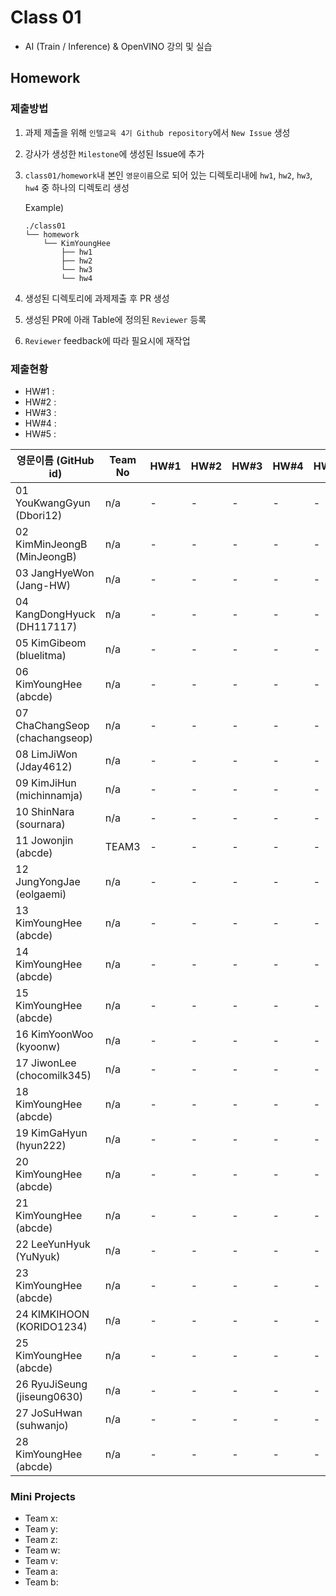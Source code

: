 # Class 01

* AI (Train / Inference) & OpenVINO 강의 및 실습

## Homework

### 제출방법

1. 과제 제출을 위해 `인텔교육 4기 Github repository`에서 `New Issue` 생성

2. 강사가 생성한 `Milestone`에 생성된 Issue에 추가 

3. `class01/homework`내 본인 `영문이름`으로 되어 있는 디렉토리내에 `hw1`, `hw2`, `hw3`, `hw4` 중 하나의 디렉토리 생성

    Example)
    ```
    ./class01
    └── homework
        └── KimYoungHee
            ├── hw1
            ├── hw2
            └── hw3
            └── hw4
    ```

4. 생성된 디렉토리에 과제제출 후 PR 생성

5. 생성된 PR에 아래 Table에 정의된 `Reviewer` 등록

6. `Reviewer` feedback에 따라 필요시에 재작업

### 제출현황

* HW#1 :
* HW#2 :
* HW#3 :
* HW#4 :
* HW#5 :

| 영문이름 (GitHub id)           | Team No | HW#1 | HW#2 | HW#3 | HW#4 | HW#5 | Reviewer |
|-------------------------------|---------|------|------|------|------|------|----------|
| 01 YouKwangGyun (Dbori12) | n/a | - | - | - | - | - | max5982 |
| 02 KimMinJeongB (MinJeongB) | n/a | - | - | - | - | - | max5982 |
| 03 JangHyeWon (Jang-HW) | n/a | - | - | - | - | - | max5982 |
| 04 KangDongHyuck (DH117117) | n/a | - | - | - | - | - | max5982 |
| 05 KimGibeom (bluelitma) | n/a | - | - | - | - | - | max5982 |
| 06 KimYoungHee (abcde) | n/a | - | - | - | - | - | max5982 |
| 07 ChaChangSeop (chachangseop) | n/a | - | - | - | - | - | max5982 |
| 08 LimJiWon (Jday4612) | n/a | - | - | - | - | - | max5982 |
| 09 KimJiHun (michinnamja) | n/a | - | - | - | - | - | max5982 |
| 10 ShinNara (sournara) | n/a | - | - | - | - | - | max5982 |
| 11 Jowonjin (abcde) | TEAM3 | - | - | - | - | - | mokiya |
| 12 JungYongJae (eolgaemi) | n/a | - | - | - | - | - | max5982 |
| 13 KimYoungHee (abcde) | n/a | - | - | - | - | - | max5982 |
| 14 KimYoungHee (abcde) | n/a | - | - | - | - | - | max5982 |
| 15 KimYoungHee (abcde) | n/a | - | - | - | - | - | max5982 |
| 16 KimYoonWoo  (kyoonw) | n/a | - | - | - | - | - | mokiya |
| 17 JiwonLee (chocomilk345) | n/a | - | - | - | - | - | mokiya |
| 18 KimYoungHee (abcde) | n/a | - | - | - | - | - | mokiya |
| 19 KimGaHyun (hyun222) | n/a | - | - | - | - | - | mokiya |
| 20 KimYoungHee (abcde) | n/a | - | - | - | - | - | mokiya |
| 21 KimYoungHee (abcde) | n/a | - | - | - | - | - | mokiya |
| 22 LeeYunHyuk (YuNyuk) | n/a | - | - | - | - | - | mokiya |
| 23 KimYoungHee (abcde) | n/a | - | - | - | - | - | mokiya |
| 24 KIMKIHOON (KORIDO1234) | n/a | - | - | - | - | - | mokiya |
| 25 KimYoungHee (abcde) | n/a | - | - | - | - | - | mokiya |
| 26 RyuJiSeung  (jiseung0630) | n/a | - | - | - | - | - | mokiya |
| 27 JoSuHwan (suhwanjo) | n/a | - | - | - | - | - | mokiya |
| 28 KimYoungHee (abcde) | n/a | - | - | - | - | - | mokiya |
 
### Mini Projects

* Team x:
* Team y:
* Team z:
* Team w:
* Team v:
* Team a:
* Team b:

